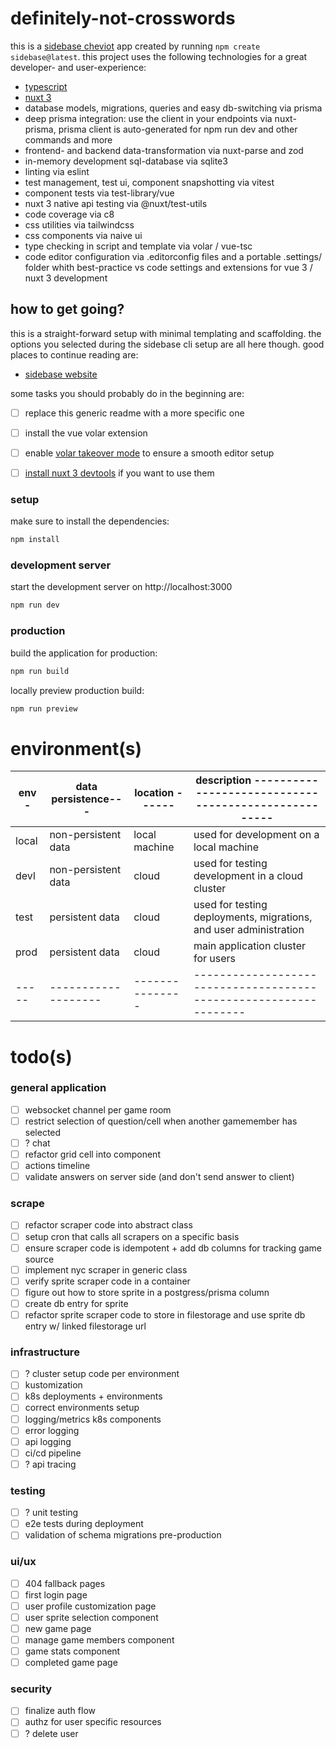 # definitely-not-crosswords

this is a [sidebase cheviot](https://sidebase.io/) app created by running `npm create sidebase@latest`. this project uses the following technologies for a great developer- and user-experience:
- [typescript](https://www.typescriptlang.org/)
- [nuxt 3](https://nuxt.com)
- database models, migrations, queries and easy db-switching via prisma
- deep prisma integration: use the client in your endpoints via nuxt-prisma, prisma client is auto-generated for npm run dev and other commands and more
- frontend- and backend data-transformation via nuxt-parse and zod
- in-memory development sql-database via sqlite3
- linting via eslint
- test management, test ui, component snapshotting via vitest
- component tests via test-library/vue
- nuxt 3 native api testing via @nuxt/test-utils
- code coverage via c8
- css utilities via tailwindcss
- css components via naive ui
- type checking in script and template via volar / vue-tsc
- code editor configuration via .editorconfig files and a portable .settings/ folder whith best-practice vs code settings and extensions for vue 3 / nuxt 3 development

## how to get going?

this is a straight-forward setup with minimal templating and scaffolding. the options you selected during the sidebase cli setup are all here though. good places to continue reading are:
- [sidebase website](https://sidebase.io/)

some tasks you should probably do in the beginning are:
- [ ] replace this generic readme with a more specific one
- [ ] install the vue volar extension
- [ ] enable [volar takeover mode](https://nuxt.com/docs/getting-started/installation#prerequisites) to ensure a smooth editor setup
- [ ] [install nuxt 3 devtools](https://github.com/nuxt/devtools#installation) if you want to use them


### setup

make sure to install the dependencies:

```bash
npm install
```

### development server

start the development server on http://localhost:3000

```bash
npm run dev
```

### production

build the application for production:

```bash
npm run build
```

locally preview production build:

```bash
npm run preview
```

# environment(s)
| env - | data persistence--- | location ------ | description ----------------------------------------------------- |
| ----- | ------------------- | --------------- | ----------------------------------------------------------------- |
| local | non-persistent data | local machine   | used for development on a local machine                           |
| devl  | non-persistent data | cloud           | used for testing development in a cloud cluster                   |
| test  | persistent data     | cloud           | used for testing deployments, migrations, and user administration |
| prod  | persistent data     | cloud           | main application cluster for users                                |
| ----- | ------------------- | --------------- | ----------------------------------------------------------------- |

# todo(s)

### general application
- [ ] websocket channel per game room
- [ ] restrict selection of question/cell when another gamemember has selected
- [ ] ? chat
- [ ] refactor grid cell into component
- [ ] actions timeline
- [ ] validate answers on server side (and don't send answer to client)

### scrape
- [ ] refactor scraper code into abstract class
- [ ] setup cron that calls all scrapers on a specific basis
- [ ] ensure scraper code is idempotent + add db columns for tracking game source
- [ ] implement nyc scraper in generic class
- [ ] verify sprite scraper code in a container
- [ ] figure out how to store sprite in a postgress/prisma column
- [ ] create db entry for sprite
- [ ] refactor sprite scraper code to store in filestorage and use sprite db entry w/ linked filestorage url

### infrastructure
- [ ] ? cluster setup code per environment
- [ ] kustomization
- [ ] k8s deployments + environments
- [ ] correct environments setup
- [ ] logging/metrics k8s components
- [ ] error logging
- [ ] api logging
- [ ] ci/cd pipeline
- [ ] ? api tracing

### testing
- [ ] ? unit testing
- [ ] e2e tests during deployment
- [ ] validation of schema migrations pre-production

### ui/ux
- [ ] 404 fallback pages
- [ ] first login page
- [ ] user profile customization page
- [ ] user sprite selection component
- [ ] new game page
- [ ] manage game members component
- [ ] game stats component
- [ ] completed game page

### security
- [ ] finalize auth flow
- [ ] authz for user specific resources
- [ ] ? delete user
